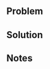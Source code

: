 ## Problem

<!-- What are you trying to solve? -->

## Solution

<!-- How does this change fix the problem? -->

## Notes

<!-- Additional notes and information here -->
